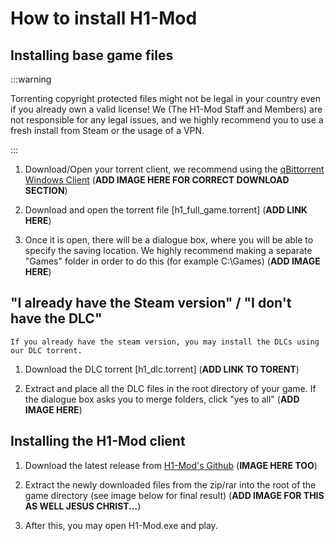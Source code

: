 # How to install H1-Mod

## Installing base game files

:::warning

Torrenting copyright protected files might not be legal in your country even if you already own a valid license! We (The H1-Mod Staff and Members) are not responsible for any legal issues, and we highly recommend you to use a fresh install from Steam or the usage of a VPN.

:::

1. Download/Open your torrent client, we recommend using the [qBittorrent Windows Client](https://www.fosshub.com/qBittorrent.html) (**ADD IMAGE HERE FOR CORRECT DOWNLOAD SECTION**)

2. Download and open the torrent file [h1_full_game.torrent] (**ADD LINK HERE**)

3. Once it is open, there will be a dialogue box, where you will be able to specify the saving location. We highly recommend making a separate "Games" folder in order to do this (for example C:\Games) (**ADD IMAGE HERE**)

## "I already have the Steam version" / "I don't have the DLC"

    If you already have the steam version, you may install the DLCs using our DLC torrent.

1. Download the DLC torrent [h1_dlc.torrent] (**ADD LINK TO TORENT**)

2. Extract and place all the DLC files in the root directory of your game. If the dialogue box asks you to merge folders, click "yes to all" (**ADD IMAGE HERE**)

## Installing the H1-Mod client

1. Download the latest release from [H1-Mod's Github](https://github.com/h1-mod/h1-mod/releases) (**IMAGE HERE TOO**)

2. Extract the newly downloaded files from the zip/rar into the root of the game directory (see image below for final result) (**ADD IMAGE FOR THIS AS WELL JESUS CHRIST...**)

3. After this, you may open H1-Mod.exe and play. 